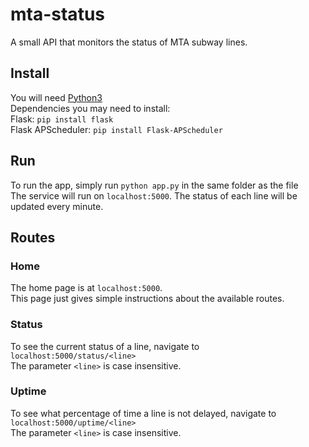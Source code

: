 # mta-status
A small API that monitors the status of MTA subway lines.

## Install
You will need [Python3](https://www.python.org/downloads/)<br>
Dependencies you may need to install:<br>
Flask: `pip install flask`<br>
Flask APScheduler: `pip install Flask-APScheduler`<br>

## Run
To run the app, simply run `python app.py` in the same folder as the file<br>
The service will run on `localhost:5000`. The status of each line will be updated every minute.

## Routes
### Home
The home page is at `localhost:5000`.<br>
This page just gives simple instructions about the available routes.

### Status
To see the current status of a line, navigate to `localhost:5000/status/<line>`<br>
The parameter `<line>` is case insensitive.

### Uptime
To see what percentage of time a line is not delayed, navigate to `localhost:5000/uptime/<line>`<br>
The parameter `<line>` is case insensitive.
